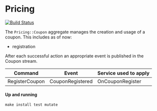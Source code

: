 # Pricing

[![Build Status](https://github.com/RailsEventStore/cqrs-es-sample-with-res/workflows/pricing/badge.svg)](https://github.com/RailsEventStore/cqrs-es-sample-with-res/actions/workflows/pricing.yml)

The `Pricing::Coupon` aggregate manages the creation and usage of a coupon. This includes as of now:

- registration

After each successful action an appropriate event is published in the Coupon stream.

|     Command     | Event | Service used to apply |
|:---------------:|:-----:|:----------------------|
| RegisterCoupon  | CouponRegistered | OnCouponRegister |

#### Up and running

```
make install test mutate
```
